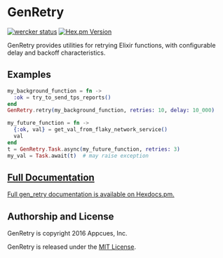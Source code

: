 # GenRetry

[![wercker status](https://app.wercker.com/status/d7a76e79ec3f8c3ffe6f373abfecd9a5/s "wercker status")](https://app.wercker.com/project/bykey/d7a76e79ec3f8c3ffe6f373abfecd9a5)
[![Hex.pm Version](http://img.shields.io/hexpm/v/gen_retry.svg?style=flat)](https://hex.pm/packages/gen_retry)

GenRetry provides utilities for retrying Elixir functions,
with configurable delay and backoff characteristics.


## Examples

```elixir
my_background_function = fn ->
  :ok = try_to_send_tps_reports()
end
GenRetry.retry(my_background_function, retries: 10, delay: 10_000)
```

```elixir
my_future_function = fn ->
  {:ok, val} = get_val_from_flaky_network_service()
  val
end
t = GenRetry.Task.async(my_future_function, retries: 3)
my_val = Task.await(t)  # may raise exception
```


## [Full Documentation](http://hexdocs.pm/gen_retry/GenRetry.html)

[Full gen_retry documentation is available on
Hexdocs.pm.](http://hexdocs.pm/gen_retry/GenRetry.html)


## Authorship and License

GenRetry is copyright 2016 Appcues, Inc.

GenRetry is released under the
[MIT License](https://github.com/appcues/gen_retry/blob/master/LICENSE.txt).

